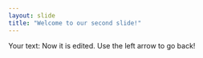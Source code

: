 ```yaml
---
layout: slide
title: "Welcome to our second slide!"
---
```

Your text: Now it is edited.
Use the left arrow to go back!
